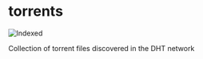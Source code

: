 torrents 
========
![Indexed](https://img.shields.io/badge/indexed-168277-blue)

Collection of torrent files discovered in the DHT network
